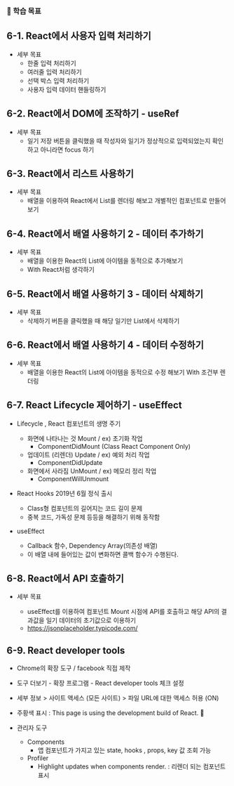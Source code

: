 ### 🤔 학습 목표

## 6-1. React에서 사용자 입력 처리하기

- 세부 목표
  - 한줄 입력 처리하기
  - 여러줄 입력 처리하기
  - 선택 박스 입력 처리하기
  - 사용자 입력 데이터 핸들링하기

## 6-2. React에서 DOM에 조작하기 - useRef

- 세부 목표
  - 일기 저장 버튼을 클릭했을 때 작성자와 일기가 정상적으로 입력되었는지 확인하고 아니라면 focus 하기

## 6-3. React에서 리스트 사용하기

- 세부 목표
  - 배열을 이용하여 React에서 List를 렌더링 해보고 개별적인 컴포넌트로 만들어보기

## 6-4. React에서 배열 사용하기 2 - 데이터 추가하기

- 세부 목표
  - 배열을 이용한 React의 List에 아이템을 동적으로 추가해보기
  - With React처럼 생각하기
  <!-- - React는 단방향으로만 데이터가 흐른다. -->

## 6-5. React에서 배열 사용하기 3 - 데이터 삭제하기

- 세부 목표
  - 삭제하기 버튼을 클릭했을 때 해당 일기만 List에서 삭제하기

## 6-6. React에서 배열 사용하기 4 - 데이터 수정하기

- 세부 목표
  - 배열을 이용한 React의 List에 아이템을 동적으로 수정 해보기 With 조건부 렌더링

## 6-7. React Lifecycle 제어하기 - useEffect

- Lifecycle , React 컴포넌트의 생명 주기

  - 화면에 나타나는 것 Mount / ex) 초기화 작업
    - ComponentDidMount (Class React Component Only)
  - 업데이트 (리렌더) Update / ex) 예외 처리 작업
    - ComponentDidUpdate
  - 화면에서 사라짐 UnMount / ex) 메모리 정리 작업
    - ComponentWillUnmount

- React Hooks 2019년 6월 정식 출시

  - Class형 컴포넌트의 길어지는 코드 길이 문제
  - 중복 코드, 가독성 문제 등등을 해결하기 위해 동작함

- useEffect
  - Callback 함수, Dependency Array(의존성 배열)
  - 이 배열 내에 들어있는 값이 변화하면 콜백 함수가 수행된다.

## 6-8. React에서 API 호출하기

- 세부 목표

  - useEffect를 이용하여 컴포넌트 Mount 시점에 API를 호출하고 해당 API의 결과값을 일기 데이터의 초기값으로 이용하기
  - https://jsonplaceholder.typicode.com/

## 6-9. React developer tools

- Chrome의 확장 도구 / facebook 직접 제작
- 도구 더보기 - 확장 프로그램 - React developer tools 체크 설정
- 세부 정보 > 사이트 액세스 (모든 사이트) > 파일 URL에 대한 액세스 허용 (ON)
- 주황색 표시 : This page is using the development build of React. 🚧

- 관리자 도구
  - Components
    - 앱 컴포넌트가 가지고 있는 state, hooks , props, key 값 조회 가능
  - Profiler
    - Highlight updates when components render. : 리렌더 되는 컴포넌트 표시
